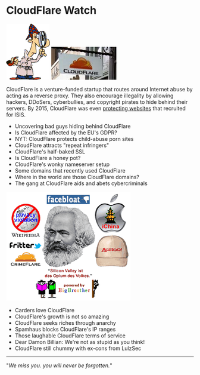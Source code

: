 # CloudFlare Watch


![](img/sher2.gif) ![](img/cfsign.jpg)


CloudFlare is a venture-funded startup that routes around Internet abuse by  
acting as a reverse proxy. They also encourage illegality by allowing hackers,
DDoSers, cyberbullies, and copyright pirates to hide behind their servers.
By 2015, CloudFlare was even [protecting websites](isis.md) that recruited for ISIS.


- Uncovering bad guys hiding behind CloudFlare
- Is CloudFlare affected by the EU's GDPR?
- NYT: CloudFlare protects child-abuse porn sites
- CloudFlare attracts "repeat infringers"
- CloudFlare's half-baked SSL
- Is CloudFlare a honey pot?
- CloudFlare's wonky nameserver setup
- Some domains that recently used CloudFlare
- Where in the world are those CloudFlare domains?
- The gang at CloudFlare aids and abets cybercriminals

![](img/marx2.gif)

- Carders love CloudFlare
- CloudFlare's growth is not so amazing
- CloudFlare seeks riches through anarchy
- Spamhaus blocks CloudFlare's IP ranges
- Those laughable CloudFlare terms of service
- Dear Damon Billian: We're not as stupid as you think!
- CloudFlare still chummy with ex-cons from LulzSec


---

"_We miss you. you will never be forgotten._"